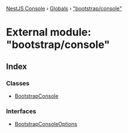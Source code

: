 [NestJS Console](../README.md) › [Globals](../globals.md) › ["bootstrap/console"](_bootstrap_console_.md)

# External module: "bootstrap/console"

## Index

### Classes

* [BootstrapConsole](../classes/_bootstrap_console_.bootstrapconsole.md)

### Interfaces

* [BootstrapConsoleOptions](../interfaces/_bootstrap_console_.bootstrapconsoleoptions.md)
